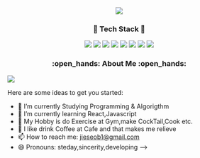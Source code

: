 <div align=center>
  <img src="https://capsule-render.vercel.app/api?type=soft&color=gradient&height=150&section=header&text=Jisub Park &fontSize=90&animation=twinkling&fontColor=FFFFFF" />
</div>

<h3 align="center"> 🔨 Tech Stack 🔨 </h3>
<p align="center">
    <img src="https://img.shields.io/badge/JavaScript-F7DF1E?style=flat-square&logo=JavaScript&logoColor=white"/>
    <img src="https://img.shields.io/badge/React-brightgreen?style=flat-square&logo=React&logoColor=white"/>
    <img src="https://img.shields.io/badge/styled_components-DB7093?style=flat-square&logo=styled-components&logoColor=white"/>
    <img src="https://img.shields.io/badge/HTML5-E34F26?style=flat-square&logo=HTML5&logoColor=white"/>
    <img src="https://img.shields.io/badge/CSS3-1572B6?style=flat-square&logo=CSS3&logoColor=white"/>
    <img src="https://img.shields.io/badge/Java-007396?style=flat-square&logo=Java&logoColor=white"/>
    <img src="https://img.shields.io/badge/PostgreSQL-4479A1?style=flat-square&logo=PostgreSQL&logoColor=white"/>
    <img src="https://img.shields.io/badge/Spring-2479A9?style=flat-square&logo=Spring&logoColor=white"/>
</p>
  <h3 align="center">:open_hands: About Me :open_hands: </h3>
  <a href="https://velog.io/@victor247"><img src="https://img.shields.io/badge/velog-1DBF73?style=flat-square&logo=Vimeo&logoColor=white"/></a>


Here are some ideas to get you started:

- 🔭 I’m currently Studying Programming & Algorigthm
- 🌱 I’m currently learning React,Javascript
- 🤔 My Hobby is do Exercise at Gym,make CockTail,Cook etc.
- 💬 I like drink Coffee at Cafe and that makes me relieve 
- 📫 How to reach me: jieseob1@gmail.com
- 😄 Pronouns: steday,sincerity,developing
-->
